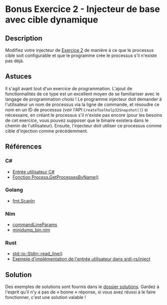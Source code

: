 # Bonus Exercice 2 - Injecteur de base avec cible dynamique

## Description

Modifiez votre injecteur de [Exercice 2](../Exercice%202%20-%20Basic%20Shellcode%20Injector/) de manière à ce que le processus cible soit configurable et que le programme crée le processus s'il n'existe pas déjà.

## Astuces

Il s'agit avant tout d'un exercice de programmation. L'ajout de fonctionnalités de ce type est un excellent moyen de se familiariser avec le langage de programmation choisi ! Le programme injecteur doit demander à l'utilisateur un nom de processus via la ligne de commande, et résoudre ce nom en un ID de processus (voir l'API `CreateToolhelp32Snapshot()`) si nécessaire, en créant le processus s'il n'existe pas encore (pour les besoins de cet exercice, vous pouvez supposer que le binaire existera dans le chemin de l'utilisateur). Ensuite, l'injecteur doit utiliser ce processus comme cible d'injection comme précédemment.

## Références

### C#

- [Entrée utilisateur C#](https://www.w3schools.com/cs/cs_user_input.php)
- [Fonction Process.GetProcessesByName()](https://docs.microsoft.com/en-us/dotnet/api/system.diagnostics.process.getprocessesbyname)

### Golang

- [fmt.Scanln](https://pkg.go.dev/fmt#Scanln)

### Nim

- [commandLineParams](https://nim-lang.org/docs/os.html#commandLineParams)
- [minidump_bin.nim](https://github.com/byt3bl33d3r/OffensiveNim/blob/965c44cec96575758eaa42622f699b6ea0d1041a/src/minidump_bin.nim#L36-L48)

### Rust

- [std::io::Stdin::read_line()](https://doc.rust-lang.org/stable/std/io/struct.Stdin.html#method.read_line)
- [Exemple d'implémentation de l'entrée utilisateur dans srdi-rs/inject](https://github.com/trickster0/OffensiveRust/blob/master/memN0ps/srdi-rs/inject/src/main.rs#L115-L119)

## Solution

Des exemples de solutions sont fournis dans le [dossier solutions](solutions/). Gardez à l'esprit qu'il n'y a pas de « bonne » réponse, si vous avez réussi à le faire fonctionner, c'est une solution valable ! 
